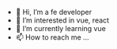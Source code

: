 - 👋 Hi, I’m a fe developer
- 👀 I’m interested in vue, react
- 🌱 I’m currently learning vue
- 📫 How to reach me ...
